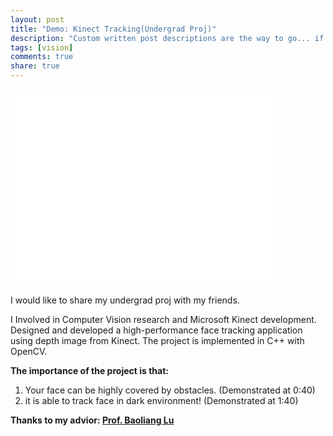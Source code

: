 ```yaml
---
layout: post
title: "Demo: Kinect Tracking(Undergrad Proj)"
description: "Custom written post descriptions are the way to go... if you're not lazy."
tags: [vision]
comments: true
share: true
---
```

<iframe width="420" height="315" src="//www.youtube.com/embed/FXSV6U0wo-s" frameborder="0" allowfullscreen></iframe>

I would like to share my undergrad proj with my friends.

I Involved in Computer Vision research and Microsoft Kinect development. Designed and developed a high-performance face tracking application using depth image from Kinect. The project is implemented in C++ with OpenCV. 

**The importance of the project is that:**

1.    Your face can be highly covered by obstacles. (Demonstrated at 0:40)
2.    it is able to track face in dark environment! (Demonstrated at 1:40)

**Thanks to my advior: [Prof. Baoliang Lu](http://bcmi.sjtu.edu.cn/~blu/)**